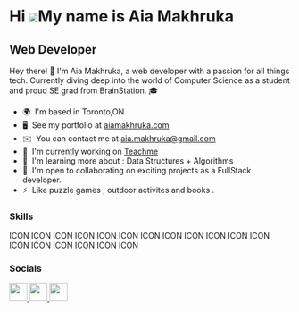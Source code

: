 Hi ![](https://user-images.githubusercontent.com/18350557/176309783-0785949b-9127-417c-8b55-ab5a4333674e.gif)My name is Aia Makhruka
====================================================================================================================================

Web Developer
-------------

Hey there! 👋 I'm Aia Makhruka, a web developer with a passion for all things tech. Currently diving deep into the world of Computer Science as a student and proud SE grad from BrainStation. 🎓

* 🌍  I'm based in Toronto,ON
* 🖥️  See my portfolio at [aiamakhruka.com](http://aiamakhruka.com)
* ✉️  You can contact me at [aia.makhruka@gmail.com](mailto:aia.makhruka@gmail.com)
* 🚀  I'm currently working on [Teachme](http://Teachme.top)
* 🧠  I'm learning more about : Data Structures + Algorithms
* 🤝  I'm open to collaborating on exciting projects as a FullStack developer.
* ⚡  Like puzzle games , outdoor activites and books .

### Skills


<p align="left">
ICON ICON ICON ICON ICON ICON ICON ICON ICON ICON ICON ICON ICON ICON ICON ICON ICON ICON
</p>


### Socials

<p align="left"> <a href="https://www.github.com/aiamakhruka" target="_blank" rel="noreferrer"> <picture> <source media="(prefers-color-scheme: dark)" srcset="https://raw.githubusercontent.com/danielcranney/readme-generator/main/public/icons/socials/github-dark.svg" /> <source media="(prefers-color-scheme: light)" srcset="https://raw.githubusercontent.com/danielcranney/readme-generator/main/public/icons/socials/github.svg" /> <img src="https://raw.githubusercontent.com/danielcranney/readme-generator/main/public/icons/socials/github.svg" width="32" height="32" /> </picture> </a> <a href="https://www.linkedin.com/in/aia-makhruka/" target="_blank" rel="noreferrer"> <picture> <source media="(prefers-color-scheme: dark)" srcset="undefined" /> <source media="(prefers-color-scheme: light)" srcset="https://raw.githubusercontent.com/danielcranney/readme-generator/main/public/icons/socials/linkedin.svg" /> <img src="https://raw.githubusercontent.com/danielcranney/readme-generator/main/public/icons/socials/linkedin.svg" width="32" height="32" /> </picture> </a> <a href="https://www.x.com/aia_aia999" target="_blank" rel="noreferrer"> <picture> <source media="(prefers-color-scheme: dark)" srcset="https://raw.githubusercontent.com/danielcranney/readme-generator/main/public/icons/socials/twitter-dark.svg" /> <source media="(prefers-color-scheme: light)" srcset="https://raw.githubusercontent.com/danielcranney/readme-generator/main/public/icons/socials/twitter.svg" /> <img src="https://raw.githubusercontent.com/danielcranney/readme-generator/main/public/icons/socials/twitter.svg" width="32" height="32" /> </picture> </a></p>
